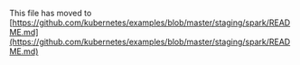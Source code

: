 This file has moved to [https://github.com/kubernetes/examples/blob/master/staging/spark/README.md](https://github.com/kubernetes/examples/blob/master/staging/spark/README.md)
